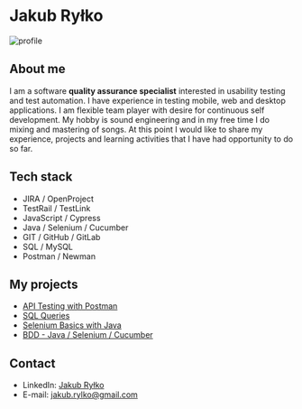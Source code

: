 # Jakub Ryłko
![profile](https://postimg.cc/wtJstQ1M)

## About me
I am a software **quality assurance specialist** interested in usability testing and test automation. I have experience in testing mobile, web and desktop applications. I am flexible team player with desire for continuous self development. My hobby is sound engineering and in my free time I do mixing and mastering of songs. At this point I would like to share my experience, projects and learning activities that I have had opportunity to do so far.

## Tech stack
* JIRA / OpenProject
* TestRail / TestLink
* JavaScript / Cypress
* Java / Selenium / Cucumber
* GIT / GitHub / GitLab
* SQL / MySQL
* Postman / Newman

## My projects
* [API Testing with Postman](https://github.com/jakubrylko/postman-api-testing)
* [SQL Queries](https://github.com/jakubrylko/sql-statements)
* [Selenium Basics with Java](https://github.com/jakubrylko/java-selenium-basics)
* [BDD - Java / Selenium / Cucumber](https://github.com/jakubrylko/java-selenium-cucumber)

## Contact
* LinkedIn: [Jakub Ryłko](https://www.linkedin.com/in/jakubrylko)
* E-mail: jakub.rylko@gmail.com
